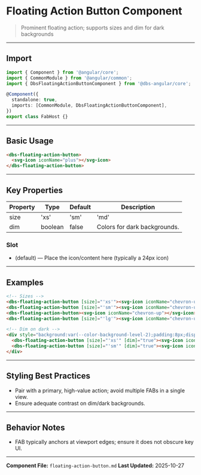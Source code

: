 # Floating Action Button Component

> Prominent floating action; supports sizes and dim for dark backgrounds

---

## Import

```typescript
import { Component } from '@angular/core';
import { CommonModule } from '@angular/common';
import { DbsFloatingActionButtonComponent } from '@dbs-angular/core';

@Component({
  standalone: true,
  imports: [CommonModule, DbsFloatingActionButtonComponent],
})
export class FabHost {}
```

---

## Basic Usage

```html
<dbs-floating-action-button>
  <svg-icon iconName="plus"></svg-icon>
</dbs-floating-action-button>
```

---

## Key Properties

| Property | Type | Default | Description |
|----------|------|---------|-------------|
| size | 'xs'|'sm'|'md'|'lg' | 'md' | Control size. |
| dim | boolean | false | Colors for dark backgrounds. |

### Slot

- (default) — Place the icon/content here (typically a 24px icon)

---

## Examples

```html
<!-- Sizes -->
<dbs-floating-action-button [size]="'xs'"><svg-icon iconName="chevron-up"></svg-icon></dbs-floating-action-button>
<dbs-floating-action-button [size]="'sm'"><svg-icon iconName="chevron-up"></svg-icon></dbs-floating-action-button>
<dbs-floating-action-button><svg-icon iconName="chevron-up"></svg-icon></dbs-floating-action-button>
<dbs-floating-action-button [size]="'lg'"><svg-icon iconName="chevron-up"></svg-icon></dbs-floating-action-button>

<!-- Dim on dark -->
<div style="background:var(--color-background-level-2);padding:8px;display:flex;gap:8px;">
  <dbs-floating-action-button [size]="'xs'" [dim]="true"><svg-icon iconName="check"></svg-icon></dbs-floating-action-button>
  <dbs-floating-action-button [size]="'sm'" [dim]="true"><svg-icon iconName="check"></svg-icon></dbs-floating-action-button>
</div>
```

---

## Styling Best Practices

- Pair with a primary, high-value action; avoid multiple FABs in a single view.
- Ensure adequate contrast on dim/dark backgrounds.

---

## Behavior Notes

- FAB typically anchors at viewport edges; ensure it does not obscure key UI.

---

**Component File:** `floating-action-button.md`
**Last Updated:** 2025-10-27

